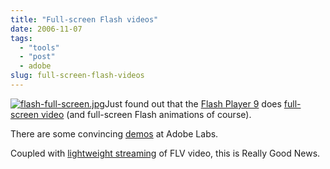 ```yaml
---
title: "Full-screen Flash videos"
date: 2006-11-07
tags: 
  - "tools"
  - "post"
  - adobe
slug: full-screen-flash-videos
---
```


[![flash-full-screen.jpg](/assets/images/movable-type-blog-archives/flash-full-screen.jpg)](http://staging.mutoid.nl/fullscreen/index_cars.html)Just found out that the [Flash Player 9](http://labs.adobe.com/downloads/flashplayer9.html) does [full-screen video](http://labs.adobe.com/wiki/index.php/Flash_Player:9:Update:Full-Screen_Mode) (and full-screen Flash animations of course).

There are some convincing [demos](http://labs.adobe.com/wiki/index.php/Flash_Player:9:Update:Full-Screen_Mode:Demos) at Adobe Labs.

Coupled with [lightweight streaming](http://del.icio.us/bdelacretaz/flash+streaming) of FLV video, this is Really Good News.
